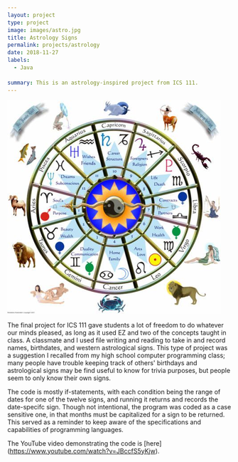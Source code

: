 ```yaml
---
layout: project
type: project
image: images/astro.jpg
title: Astrology Signs
permalink: projects/astrology
date: 2018-11-27
labels:
  - Java
  
summary: This is an astrology-inspired project from ICS 111.
---
```


<img class="ui medium right floated rounded image" src="/images/astro.jpg">

The final project for ICS 111 gave students a lot of freedom to do whatever our minds pleased, as long as it used EZ and two of the concepts taught in class. A classmate and I used file writing and reading to take in and record names, birthdates, and western astrological signs. This type of project was a suggestion I recalled from my high school computer programming class; many people have trouble keeping track of others' birthdays and astrological signs may be find useful to know for trivia purposes, but people seem to only know their own signs. 

The code is mostly if-statements, with each condition being the range of dates for one of the twelve signs, and running it returns and records the date-specifc sign. Though not intentional, the program was coded as a case sensitive one, in that months must be capitalized for a sign to be returned. This served as a reminder to keep aware of the specifications and capabilities of programming languages.

The YouTube video demonstrating the code is [here] (https://www.youtube.com/watch?v=JBccfS5yKjw).
